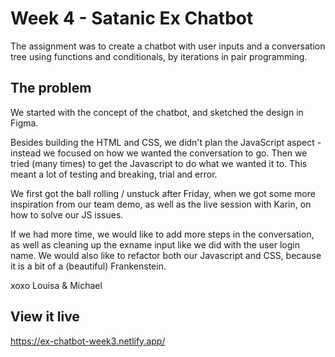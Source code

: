 # Week 4 - Satanic Ex Chatbot

The assignment was to create a chatbot with user inputs and a conversation tree using functions and conditionals, by iterations in pair programming.

## The problem

We started with the concept of the chatbot, and sketched the design in Figma.

Besides building the HTML and CSS, we didn't plan the JavaScript aspect - instead we focused on how we wanted the conversation to go. Then we tried (many times) to get the Javascript to do what we wanted it to. This meant a lot of testing and breaking, trial and error.

We first got the ball rolling / unstuck after Friday, when we got some more inspiration from our team demo, as well as the live session with Karin, on how to solve our JS issues.

If we had more time, we would like to add more steps in the conversation, as well as cleaning up the exname input like we did with the user login name. We would also like to refactor both our Javascript and CSS, because it is a bit of a (beautiful) Frankenstein.

xoxo Louisa & Michael

## View it live

https://ex-chatbot-week3.netlify.app/
